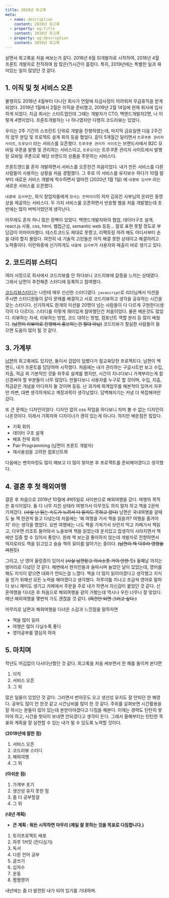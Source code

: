 ```yaml
---
title: 2019년 회고록
meta:
  - name: description
    content: 2019년 회고록
  - property: og:title
    content: 2019년 회고록
  - property: og:description
    content: 2019년 회고록
---
```


살면서 회고록을 처음 써보는거 같다. 2016년 6월 SI개발자로 시작하여, 2018년 4월 프론트 개발자로 전직하여 참 많은(?)시간이 흘렀다. 특히, 2019년에는 특별한 일과 재미있는 일이 많았던 것 같다.

## 1. 이직 및 첫 서비스 오픈

불행히도 2018년 4월부터 다니던 회사가 연말에 자금사정이 어려워져 무급휴직을 받게 되었다. 2019년 1월에서 2월은 이직을 준비했고, 2019년 2월 14일에 현재 회사에 입사하게 되었다. 지금 회사는 스타트업인데 그때는 개발자가 CTO, 백엔드개발자2명, 나 이렇게 4명이었다. 프론트개발자는 나 하나였지만 다행히 코드리뷰는 있었다.

우리는 2주 기간의 스프린트 단위로 개발을 진행하였는데, 마지막 금요일엔 다음 2주간의 업무 분담 및 프로젝트 설계 회의 등을 했었다. 같이 5개월간 달리면서 `트루쿠폰 관리자사이트`, `트루오더` 라는 서비스를 오픈했다.
`트루쿠폰 관리자 사이트`는 브랜드사에서 B2C 모바일 쿠폰을 발행 및 관리하는 서비스이고, `트루오더`는 트루쿠폰 관리자 사이트에서 발행된 모바일 쿠폰으로 해당 브랜드의 상품을 주문하는 서비스다.

프론트엔드를 혼자 개발하면서 서비스를 오픈한건 처음이었다. 내가 만든 서비스를 다른 사람들이 사용하는 상황을 처음 경험했다. 그 후로 이 서비스를 유지보수 하다가 10월 말부터 새로운 서비스 개발에 착수하면서 얼마전 (2020년 1월 1일) 에 `내곁에 김사부` 라는 새로운 서비스를 오픈했다.

`내곁에 김사부`는, 외식 창업자들에게 `장사는 전략이다`의 저자 김유진 사부님의 온라인 동영상을 제공하는 서비스다. 두 가지 서비스를 오픈하면서 반응형 웹을 처음 개발했는데 초반에는 많이 버벅거렸던게 생각난다.

아무래도 혼자 하니 많은 장벽이 있었다. 백엔드개발자와의 협업, 데이터구조 설계, react.js 사용, css, html, 웹접근성, semantic web 등등... 말로 표현 못할 정도로 부담감이 어마어마했다. 테스트코드도 제대로 못짰고, 리팩토링 하려 해도 어디서부터 손을 대야 할지 몰랐다. 여전히 내 기술적 고민들은 아직 해결 못한 상태이고 해결하려고 노력중이다. 이런와중에 신기하게도 `내곁에 김사부`가 사용자와 매출이 바로 생기고 있다.

## 2. 코드리뷰 스터디

여러 사정으로 회사에서 코드리뷰를 안 하다보니 코드리뷰에 갈증을 느끼는 상태였다. 그래서 남편이 추천해준 스터디에 등록하고 참여했다.

[코드리뷰스터디](https://programmers.co.kr/learn/courses/10304)는 나한테 매우 신선한 스터디였다.
`javascript`로 리더님께서 미션을 주시면 스터디원들이 같이 문제를 해결하고 서로 코드리뷰하고 생각을 공유하는 시간을 갖는 스터디다. 신기하게도 한개의 미션을 20명이 넘는 사람들이 다 다르게 구현한다(생각이 다 다르다). 스터디를 이렇게 재미있게 참여했던건 처음이었다. 물론 배운것도 많았다. 리뷰하는 자세, 리뷰하는 방법, 코드 대하는 방법, 컴포넌트 역할 분리 등 많이 배웠다. ~~(남편이 리뷰어로 진행해서 홍보하는건 절대 아님)~~ 코드리뷰가 절실한 사람들이 들으면 도움이 많이 될 것 같다.

## 3. 가계부

[남편](https://wiki.lucashan.space/2019-memoir.html#%EB%93%A4%EC%96%B4%EA%B0%80%EB%A9%B0)의 회고록에도 있지만, 둘이서 겁없이 덤볐다가 참교육당한 프로젝트다. 남편이 백엔드, 내가 프론트를 담당하여 시작했다. 처음에는 내가 관리하는 구글시트만 보고 수입, 지출, 적금 외 기본적인 것들 위주로 설계를 했지만, 시간이 지나다보니 가계부라는게 참 신경써야 할 부분들이 너무 많았다. 만들다보니 사용자를 누구로 할 것이며, 수입, 지출, 적금같은 개념을 어디까지 둘 것이며 등등. 난 과거에 회계업무를 해본적이 있어서 자꾸만 차변, 대변 생각하게되고 계정과목이 생각났었다. 담백해지기는 커녕 더 복잡해져만 갔다.

또 큰 문제는 디자인이었다. 디자인 없이 css 작업을 하다보니 차마 볼 수 없는 디자인이 나온것이다. 이래서 기획자와 디자이너가 괜히 있는게 아니다. 하지만 배운점은 많았다.

- 기획 회의
- 데이터 구조 설계
- 배포 전략 회의
- Pair Programming (남편이 프론트 개발자)
- 재사용성을 고려한 컴포넌트화

다음에는 벤치마킹도 많이 해보고 더 많이 찾아본 후 프로젝트를 준비해야겠다고 생각했다.

## 4. 결혼 후 첫 해외여행

결혼 후 처음으로 2019년 10월에 4박5일로 사이판으로 해외여행을 갔다. 여행의 목적은 휴식이었다. 둘 다 너무 지친 상태라 여행가서 아무것도 하지 말자 하고 책을 2권씩 가져갔다. ~~(사실 난 읽는 속도가 느려서 다 읽지도 못하고 왔다)~~ 남편은 국내여행을 갈때도 늘 책 한권씩 들고 다녔는데 처음에는 '왜 여행을 가서 책을 읽을까? 여행을 즐겨야지' 라는 생각을 했었다. 요번 여행에는 나도 책을 가져가서 브런치 먹고 카페가서 책읽고, 더우면 리조트 들어와서 노을보며 책을 읽었는데 운치있고 잡생각이 사라지면서 책에만 집중 할 수 있어서 좋았다. 원래 책 보는걸 좋아하지 않는데 개발자로 전향하면서 억지로라도 책을 읽고있고 슬슬 책의 묘미를 알아가는 중이다. ~~(남편이 책 덕후라 영향을 끼친듯)~~

그리고, 난 영어 울렁증이 있어서 ~~(사실 남편믿고 의사소통 거의 안한 듯)~~ 둘째날 까지는 벙어리로 다녔던 것 같다. 해변에서 현지인들과 술마시며 놀았던 날이 있었는데, 영어를 해도 지식이 얕으면 대화가 안되는걸 느꼈다. 책을 더 많이 읽어야겠다고 생각했고 지식을 얻기 위해선 모든 노력을 해야겠다고 생각했다.
하루이틀 지나고 조금씩 영어로 말하다 보니 재미도 생기고 카페에서 주문을 주로 내가 하면서 자신감이 붙었던 것 같다. 신혼여행을 다녀온 후 처음으로 해외여행을 같이 가봤는데 역시나 우린 너무나 잘 맞았다. 매년 해외여행을 몇번씩 가도 괜찮을 것 같다. ~~(여건만 되면 그러고 싶다.)~~

마무리로 남편과 해외여행을 다녀온 소감과 느낀점을 말하자면

- 책을 많이 읽자
- 여행은 많이 다닐수록 좋다
- 영어공부를 열심히 하자

## 5. 마치며

작년도 어김없이 다사다난했던 것 같다. 회고록을 처음 써보면서 한 해를 돌이켜 본다면

1. 이직
2. 서비스 오픈
3. 그 외

많은 일들이 있었던 것 같다. 그러면서 번아웃도 오고 생산성 유지도 잘 안되던 한 해였다. 공부도 많이 안 한것 같고 시간낭비를 많이 한 것 같다.
주위를 살펴보면 시간활용을 잘 하시는 분들이 많이 있는데 본받아야겠다고 다짐을 해본다. 이제는 경력도 탄탄히 쌓아야 하고, 시간을 헛되이 보내면 안되겠다고 생각이 든다. 그래서 올해부터는 탄탄한 목표와 계획을 잘 실천할 수 있는 내가 될 수 있도록 노력할 것이다.

<b>(2019년에 잘한 점)</b>

1. 서비스 오픈
2. 코드리뷰 스터디
3. 해외여행
4. 그 외

<b>(아쉬운 점)</b>

1. 가계부 포기
2. 생산성 유지 못한 점
3. 좀 더 공부할걸
4. 그 외

<b>(내년 계획)</b>

- <b>큰 계획 : 뭐든 시작하면 마무리 (제일 잘 못하는 것을 목표로 다짐합니다.)</b>

1. 토이프로젝트 배포
2. 하루 1커밋 (잔디심기)
3. 독서
4. 다른 언어 공부
5. 글쓰기
6. 십자수
7. 운동
8. 짬짬영어

내년에는 좀 더 발전된 내가 되어 있기를 기대하며.
